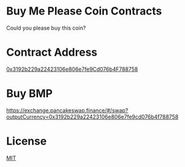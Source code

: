 # Buy Me Please Coin Contracts
Could you please buy this coin?

# Contract Address
[0x3192b229a22423106e806e7fe9Cd076b4F788758](https://bscscan.com/token/0x3192b229a22423106e806e7fe9Cd076b4F788758)

# Buy BMP
https://exchange.pancakeswap.finance/#/swap?outputCurrency=0x3192b229a22423106e806e7fe9cd076b4f788758

# License
[MIT](LICENSE)